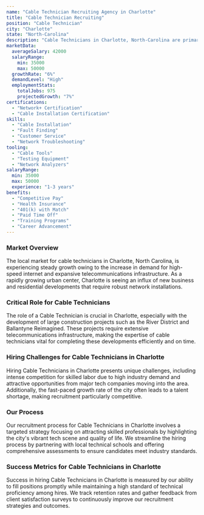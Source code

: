 ```yaml
---
name: "Cable Technician Recruiting Agency in Charlotte"
title: "Cable Technician Recruiting"
position: "Cable Technician"
city: "Charlotte"
state: "North-Carolina"
description: "Cable Technicians in Charlotte, North-Carolina are primarily responsible for installing, maintaining and repairing cable infrastructures for television and internet services."
marketData:
  averageSalary: 42000
  salaryRange:
    min: 35000
    max: 50000
  growthRate: "6%"
  demandLevel: "High"
  employmentStats:
    totalJobs: 975
    projectedGrowth: "7%"
certifications:
  - "Network+ Certification"
  - "Cable Installation Certification"
skills:
  - "Cable Installation"
  - "Fault Finding"
  - "Customer Service"
  - "Network Troubleshooting"
tooling:
  - "Cable Tools"
  - "Testing Equipment"
  - "Network Analyzers"
salaryRange:
  min: 35000
  max: 50000
  experience: "1-3 years"
benefits:
  - "Competitive Pay"
  - "Health Insurance"
  - "401(k) with Match"
  - "Paid Time Off"
  - "Training Programs"
  - "Career Advancement"
---
```


### Market Overview
The local market for cable technicians in Charlotte, North Carolina, is experiencing steady growth owing to the increase in demand for high-speed internet and expansive telecommunications infrastructure. As a rapidly growing urban center, Charlotte is seeing an influx of new business and residential developments that require robust network installations.

### Critical Role for Cable Technicians
The role of a Cable Technician is crucial in Charlotte, especially with the development of large construction projects such as the River District and Ballantyne Reimagined. These projects require extensive telecommunications infrastructure, making the expertise of cable technicians vital for completing these developments efficiently and on time.

### Hiring Challenges for Cable Technicians in Charlotte
Hiring Cable Technicians in Charlotte presents unique challenges, including intense competition for skilled labor due to high industry demand and attractive opportunities from major tech companies moving into the area. Additionally, the fast-paced growth rate of the city often leads to a talent shortage, making recruitment particularly competitive.

### Our Process
Our recruitment process for Cable Technicians in Charlotte involves a targeted strategy focusing on attracting skilled professionals by highlighting the city's vibrant tech scene and quality of life. We streamline the hiring process by partnering with local technical schools and offering comprehensive assessments to ensure candidates meet industry standards.

### Success Metrics for Cable Technicians in Charlotte
Success in hiring Cable Technicians in Charlotte is measured by our ability to fill positions promptly while maintaining a high standard of technical proficiency among hires. We track retention rates and gather feedback from client satisfaction surveys to continuously improve our recruitment strategies and outcomes.
